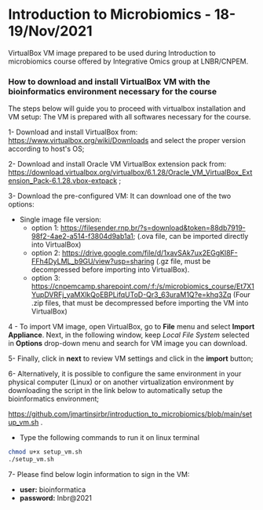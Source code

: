 # Introduction to Microbiomics - 18-19/Nov/2021
VirtualBox VM image prepared to be used during Introduction to microbiomics course offered by Integrative Omics group at LNBR/CNPEM.

### How to download and install VirtualBox VM with the bioinformatics environment necessary for the course

The steps below will guide you to proceed with virtualbox installation and VM setup: The VM is prepared with all softwares necessary for the course. 

1-	Download and install VirtualBox from: https://www.virtualbox.org/wiki/Downloads
and select the proper version according to host's OS;

2-	Download and install Oracle VM VirtualBox extension pack from: https://download.virtualbox.org/virtualbox/6.1.28/Oracle_VM_VirtualBox_Extension_Pack-6.1.28.vbox-extpack ;

3-	Download the pre-configured VM:
It can download one of the two options:

 - Single image file version: 
   - option 1: https://filesender.rnp.br/?s=download&token=88db7919-98f2-4ae2-a514-f3804d9ab1a1; (.ova file, can be imported directly into VirtualBox)
   - option 2: https://drive.google.com/file/d/1xavSAk7ux2EGgKl8F-FFh4DyLML_b9GU/view?usp=sharing (.gz file, must be decompressed before importing into VirtualBox).
   - option 3: https://cnpemcamp.sharepoint.com/:f:/s/microbiomics_course/Et7X1YupDVRFj_yaMXlkQoEBPLifqUToD-Qr3_63uraM1Q?e=khq3Zq (Four .zip files, that must be decompressed before importing the VM into VirtualBox)

4 - To import VM image, open VirtualBox, go to **File** menu and select **Import Appliance**. Next, in the following window, keep *Local File System* selected in **Options** drop-down menu and search for VM image you can download. 

5-	 Finally, click in **next** to review VM settings and click in the **import** button;

6-	Alternatively, it is possible to configure the same environment in your physical computer (Linux) or on another virtualization environment by downloading the script in the link below to automatically setup the bioinformatics environment;

https://github.com/jmartinsjrbr/introduction_to_microbiomics/blob/main/setup_vm.sh .

 - Type the following commands to run it on linux terminal
```bash
chmod u+x setup_vm.sh
./setup_vm.sh
```

7- Please find below login information to sign in the VM:
 - **user:** bioinformatica
 - **password:** lnbr@2021

